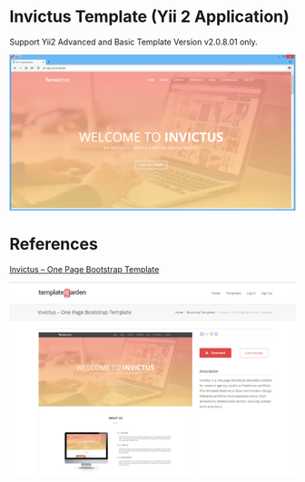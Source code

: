 # Invictus Template (Yii 2 Application)
Support Yii2 Advanced and Basic Template Version v2.0.8.01 only.

![Yii2 Advanced Template](./_images/2016-05-10_18-08-29.png)

# References
[Invictus – One Page Bootstrap Template](http://www.templategarden.com/template/invictus-one-page-bootstrap-template/)

![Invictus Template Example](./_images/2016-05-10_21-20-28.png)
